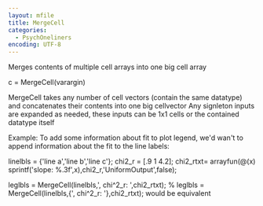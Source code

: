 ```yaml
---
layout: mfile
title: MergeCell
categories:
  - PsychOneliners
encoding: UTF-8
---
```


Merges contents of multiple cell arrays into one big cell array

c = MergeCell(varargin)

MergeCell takes any number of cell vectors (contain the same datatype)
and concatenates their contents into one big cellvector
Any signleton inputs are expanded as needed, these inputs can be 1x1
cells or the contained datatype itself

Example: To add some information about fit to plot legend, we'd wan't to
append information about the fit to the line labels:

linelbls = {'line a','line b','line c'};
chi2\_r   = [.9 1 4.2];
chi2\_rtxt= arrayfun(@(x) sprintf('slope: %.3f',x),chi2\_r,'UniformOutput',false);

leglbls  = MergeCell(linelbls,', chi^2\_r: ',chi2\_rtxt);
% leglbls  = MergeCell(linelbls,{', chi^2\_r: '},chi2\_rtxt); would be equivalent

